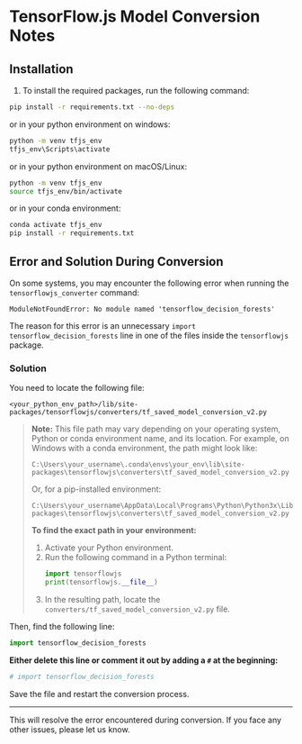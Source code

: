# TensorFlow.js Model Conversion Notes

## Installation

1. To install the required packages, run the following command:

```bash
pip install -r requirements.txt --no-deps
```

or in your python environment on windows:

````bash
python -m venv tfjs_env
tfjs_env\Scripts\activate
````

or in your python environment on macOS/Linux:

```bash
python -m venv tfjs_env
source tfjs_env/bin/activate
```

or in your conda environment:

```bash
conda activate tfjs_env
pip install -r requirements.txt
```

## Error and Solution During Conversion

On some systems, you may encounter the following error when running the `tensorflowjs_converter` command:

```
ModuleNotFoundError: No module named 'tensorflow_decision_forests'
```

The reason for this error is an unnecessary `import tensorflow_decision_forests` line in one of the files inside the `tensorflowjs` package.

### Solution

You need to locate the following file:

```
<your_python_env_path>/lib/site-packages/tensorflowjs/converters/tf_saved_model_conversion_v2.py
```

> **Note:** This file path may vary depending on your operating system, Python or conda environment name, and its location. For example, on Windows with a conda environment, the path might look like:
>
> ```
> C:\Users\your_username\.conda\envs\your_env\lib\site-packages\tensorflowjs\converters\tf_saved_model_conversion_v2.py
> ```
>
> Or, for a pip-installed environment:
>
> ```
> C:\Users\your_username\AppData\Local\Programs\Python\Python3x\Lib\site-packages\tensorflowjs\converters\tf_saved_model_conversion_v2.py
> ```
>
> **To find the exact path in your environment:**
>
> 1. Activate your Python environment.
> 2. Run the following command in a Python terminal:
>    ```python
>    import tensorflowjs
>    print(tensorflowjs.__file__)
>    ```
> 3. In the resulting path, locate the `converters/tf_saved_model_conversion_v2.py` file.

Then, find the following line:

```python
import tensorflow_decision_forests
```

**Either delete this line or comment it out by adding a `#` at the beginning:**

```python
# import tensorflow_decision_forests
```

Save the file and restart the conversion process.

---

This will resolve the error encountered during conversion. If you face any other issues, please let us know.
